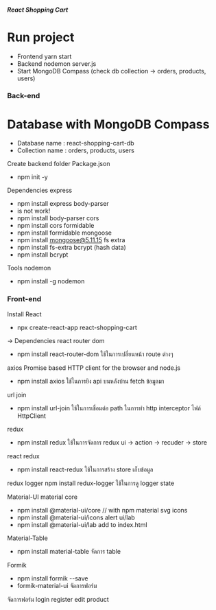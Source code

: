 ##### React Shopping Cart #####
# Run project
- Frontend yarn start
- Backend nodemon server.js
- Start MongoDB Compass (check db collection -> orders, products, users)

### Back-end ###

# Database with MongoDB Compass
- Database name : react-shopping-cart-db
- Collection name : orders, products, users

Create backend folder
Package.json
- npm init  -y

Dependencies
express
- npm install express
body-parser
- is not work!
- npm install body-parser
cors
- npm install cors
formidable
- npm install formidable
mongoose
- npm install mongoose@5.11.15 
fs extra
- npm install fs-extra
bcrypt (hash data)
- npm install bcrypt

Tools
nodemon
- npm install -g nodemon

### Front-end ###  
Install React
- npx create-react-app react-shopping-cart

-> Dependencies
react router dom 
- npm install react-router-dom
ใช้ในการเปลี่ยนหน้า route ต่างๆ

axios Promise based HTTP client for the browser and node.js
- npm install axios
ใช้ในการยิง api บนหลังบ้าน fetch ข้อมูลมา

url join
- npm install url-join
ใช้ในการเชื่อมต่อ path ในการทำ http interceptor ไฟล์ HttpClient

redux
- npm install redux
ใช้ในการจัดการ redux ui -> action -> recuder -> store

react redux
- npm install react-redux
ใช้ในการสร้าง store เก็บข้อมูล 

redux logger
npm install redux-logger
ใช้ในการดู logger state

Material-UI
material core
- npm install @material-ui/core
// with npm
material svg icons
- npm install @material-ui/icons
alert ui/lab
- npm install @material-ui/lab
add to index.html
<link rel="stylesheet" href="https://fonts.googleapis.com/css?family=Roboto:300,400,500,700&display=swap" />
<link rel="stylesheet" href="https://fonts.googleapis.com/icon?family=Material+Icons" />

Material-Table
- npm install material-table
จัดการ table

Formik
- npm install formik --save
- formik-material-ui
จัดการฟอร์ม

จัดการฟอร์ม login register edit product 








